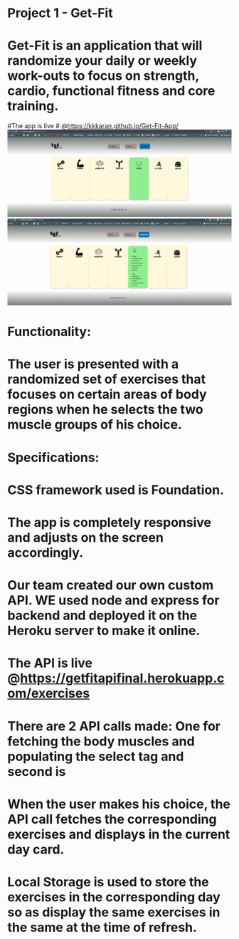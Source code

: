 # Project 1 - Get-Fit
# Get-Fit is an application that will randomize your daily or weekly work-outs to focus on strength, cardio, functional fitness and core training.

#The app is live # @https://kkkaran.github.io/Get-Fit-App/
![](assets/images/snap1.PNG)
![](assets/images/snap2.PNG)
# Functionality:
# The user is presented with a randomized set of exercises that focuses on certain areas of body regions when he selects the two muscle groups of his choice.
# Specifications:
# CSS framework used is Foundation.
# The app is completely responsive and adjusts on the screen accordingly.
# Our team created our own custom API. WE used node and express for backend and deployed it on the Heroku server to make it online.
# The API is live @https://getfitapifinal.herokuapp.com/exercises
# There are 2 API calls made: One for fetching the body muscles and populating the select tag and second is 
# When the user makes his choice, the API call fetches the corresponding exercises and displays in the current day card.
# Local Storage is used to store the exercises in the corresponding day so as display the same exercises in the same at the time of refresh.





